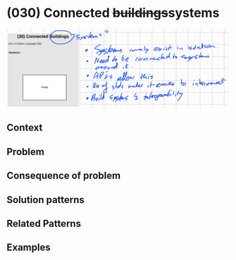 # (030) Connected ~~buildings~~systems

![](images/image001.png)

## Context


## Problem


## Consequence of problem


## Solution patterns


## Related Patterns


## Examples


<links to examples>